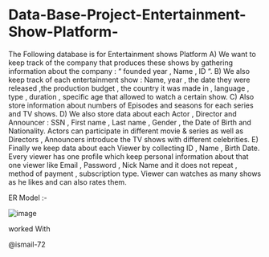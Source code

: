 # Data-Base-Project-Entertainment-Show-Platform-
The Following database is for Entertainment shows Platform
 A) We want to keep track of the company that produces these shows by gathering information about the company : “ founded year , Name , ID “. 
B) We also keep track of each entertainment show : Name, year , the date they were released ,the production budget , the country it was made in , language , type , duration , specific age that allowed to watch a certain show. 
C) Also store information about numbers of Episodes and seasons for each series and TV shows. 
D) We also store data about each Actor , Director and Announcer : SSN , First name , Last name , Gender , the Date of Birth and Nationality. Actors can participate in different movie & series as well as Directors , Announcers introduce the TV shows with different celebrities. 
E) Finally we keep data about each Viewer by collecting ID , Name , Birth Date. Every viewer has one profile which keep personal information about that one viewer like Email , Password , Nick Name and it does not repeat , method of payment , subscription type. Viewer can watches as many shows as he likes and can also rates them.

ER Model :- 

![image](https://github.com/user-attachments/assets/8a6d7b4e-c407-4706-acb4-4e5a3839fb57)

worked With 

@ismail-72



